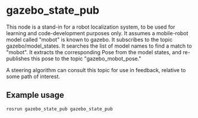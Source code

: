 # gazebo_state_pub
This node is a stand-in for a robot localization system, to be used for 
learning and code-development purposes only.  It assumes a mobile-robot model
called "mobot" is known to gazebo.  It subscribes to the topic
gazebo/model_states.  It searches the list of model names to find a match to "mobot".
It extracts the corresponding Pose from the model states, and re-publishes this
pose to the topic "gazebo_mobot_pose."  

A steering algorithm can consult this topic for use in feedback, relative to
some path of interest.

## Example usage
`rosrun gazebo_state_pub gazebo_state_pub`

    
